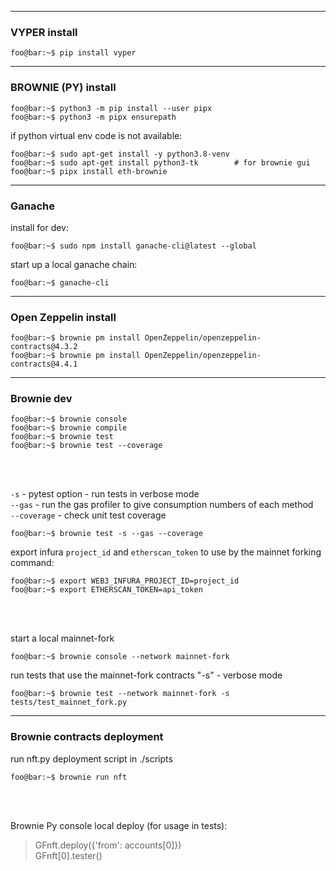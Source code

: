 


---

### VYPER install
```console
foo@bar:~$ pip install vyper  
```

---

### BROWNIE (PY) install

```console
foo@bar:~$ python3 -m pip install --user pipx  
foo@bar:~$ python3 -m pipx ensurepath    
```

if python virtual env code is not available:  
```console
foo@bar:~$ sudo apt-get install -y python3.8-venv 
foo@bar:~$ sudo apt-get install python3-tk        # for brownie gui  
foo@bar:~$ pipx install eth-brownie  
```
---

### Ganache

install for dev:
```console
foo@bar:~$ sudo npm install ganache-cli@latest --global
```


start up a local ganache chain:
```console
foo@bar:~$ ganache-cli
```

---

### Open Zeppelin install
```console
foo@bar:~$ brownie pm install OpenZeppelin/openzeppelin-contracts@4.3.2
foo@bar:~$ brownie pm install OpenZeppelin/openzeppelin-contracts@4.4.1
```
---
### Brownie dev

```console
foo@bar:~$ brownie console
foo@bar:~$ brownie compile
foo@bar:~$ brownie test
foo@bar:~$ brownie test --coverage
```

<br>
<br>

`-s`         -  pytest option - run tests in verbose mode  
`--gas`      - run the gas profiler to give consumption numbers of each method  
`--coverage` - check unit test coverage  
```console
foo@bar:~$ brownie test -s --gas --coverage
```


export infura `project_id` and `etherscan_token` to use by the mainnet forking command:
```console
foo@bar:~$ export WEB3_INFURA_PROJECT_ID=project_id
foo@bar:~$ export ETHERSCAN_TOKEN=api_token
```

<br>
<br>

start a local mainnet-fork 
```console
foo@bar:~$ brownie console --network mainnet-fork
```

run tests that use the mainnet-fork contracts
"-s" - verbose mode
```console
foo@bar:~$ brownie test --network mainnet-fork -s tests/test_mainnet_fork.py
```
---
### Brownie contracts deployment
run nft.py deployment script in ./scripts
```console
foo@bar:~$ brownie run nft
```

<br>
<br>

Brownie Py console local deploy (for usage in tests):
> GFnft.deploy({'from': accounts[0]})  
> GFnft[0].tester()  